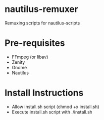 # nautilus-remuxer
Remuxing scripts for nautilus-scripts

# Pre-requisites
* FFmpeg (or libav)
* Zenity
* Gnome
* Nautilus

# Install Instructions
* Allow install.sh script (chmod +x install.sh)
* Execute install.sh script with ./install.sh
